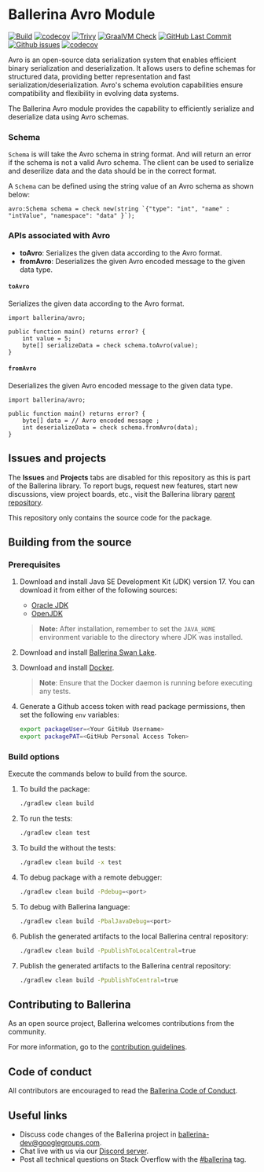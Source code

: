 # Ballerina Avro Module

[![Build](https://github.com/ballerina-platform/module-ballerina-avro/actions/workflows/build-timestamped-master.yml)](https://github.com/ballerina-platform/module-ballerina-avro/actions/workflows/build-timestamped-master.yml)
[![codecov](https://codecov.io/gh/ballerina-platform/module-ballerina-avro/branch/master/graph/badge.svg)](https://codecov.io/gh/ballerina-platform/module-ballerina-avro)
[![Trivy](https://github.com/ballerina-platform/module-ballerina-avro/actions/workflows/trivy-scan.yml/badge.svg)](https://github.com/ballerina-platform/module-ballerina-avro/actions/workflows/trivy-scan.yml)
[![GraalVM Check](https://github.com/ballerina-platform/module-ballerina-avro/actions/workflows/build-with-bal-test-graalvm.yml/badge.svg)](https://github.com/ballerina-platform/module-ballerina-avro/actions/workflows/build-with-bal-test-graalvm.yml)
[![GitHub Last Commit](https://img.shields.io/github/last-commit/ballerina-platform/module-ballerina-avro.svg)](https://github.com/ballerina-platform/module-ballerina-avro/commits/master)
[![Github issues](https://img.shields.io/github/issues/ballerina-platform/ballerina-standard-library/module/avro.svg?label=Open%20Issues)](https://github.com/ballerina-platform/ballerina-standard-library/labels/module%2Favro)
[![codecov](https://codecov.io/gh/ballerina-platform/module-ballerina-avro/branch/master/graph/badge.svg)](https://codecov.io/gh/ballerina-platform/module-ballerina-avro)

Avro is an open-source data serialization system that enables efficient binary serialization and deserialization. It allows users to define schemas for structured data, providing better representation and fast serialization/deserialization. Avro's schema evolution capabilities ensure compatibility and flexibility in evolving data systems.

The Ballerina Avro module provides the capability to efficiently serialize and deserialize data using Avro schemas.

### Schema

`Schema` is will take the Avro schema in string format. And will return an error if the schema is not a valid Avro schema. The client can be used to serialize and deserilize data and the data should be in the correct format.

A `Schema` can be defined using the string value of an Avro schema as shown below:

```ballerina
avro:Schema schema = check new(string `{"type": "int", "name" : "intValue", "namespace": "data" }`);
```

### APIs associated with Avro

- **toAvro**: Serializes the given data according to the Avro format.
- **fromAvro**: Deserializes the given Avro encoded message to the given data type.

#### `toAvro`

Serializes the given data according to the Avro format.

```ballerina
import ballerina/avro;

public function main() returns error? {
    int value = 5;
    byte[] serializeData = check schema.toAvro(value);
}
```

#### `fromAvro`

Deserializes the given Avro encoded message to the given data type.

```ballerina
import ballerina/avro;

public function main() returns error? {
    byte[] data = // Avro encoded message ;
    int deserializeData = check schema.fromAvro(data);
}
```

## Issues and projects

The **Issues** and **Projects** tabs are disabled for this repository as this is part of the Ballerina library. To report bugs, request new features, start new discussions, view project boards, etc., visit the Ballerina library [parent repository](https://github.com/ballerina-platform/ballerina-library).

This repository only contains the source code for the package.

## Building from the source

### Prerequisites

1. Download and install Java SE Development Kit (JDK) version 17. You can download it from either of the following sources:

   - [Oracle JDK](https://www.oracle.com/java/technologies/downloads/)
   - [OpenJDK](https://adoptium.net/)

    > **Note:** After installation, remember to set the `JAVA_HOME` environment variable to the directory where JDK was installed.

2. Download and install [Ballerina Swan Lake](https://ballerina.io/).

3. Download and install [Docker](https://www.docker.com/get-started).

    > **Note**: Ensure that the Docker daemon is running before executing any tests.

4. Generate a Github access token with read package permissions, then set the following `env` variables:

    ```bash
   export packageUser=<Your GitHub Username>
   export packagePAT=<GitHub Personal Access Token>
    ```

### Build options

Execute the commands below to build from the source.

1. To build the package:

   ```bash
   ./gradlew clean build
   ```

2. To run the tests:

   ```bash
   ./gradlew clean test
   ```

3. To build the without the tests:

   ```bash
   ./gradlew clean build -x test
   ```

4. To debug package with a remote debugger:

   ```bash
   ./gradlew clean build -Pdebug=<port>
   ```

5. To debug with Ballerina language:

   ```bash
   ./gradlew clean build -PbalJavaDebug=<port>
   ```

6. Publish the generated artifacts to the local Ballerina central repository:

   ```bash
   ./gradlew clean build -PpublishToLocalCentral=true
   ```

7. Publish the generated artifacts to the Ballerina central repository:

   ```bash
   ./gradlew clean build -PpublishToCentral=true
   ```

## Contributing to Ballerina

As an open source project, Ballerina welcomes contributions from the community.

For more information, go to the [contribution guidelines](https://github.com/ballerina-platform/ballerina-lang/blob/master/CONTRIBUTING.md).

## Code of conduct

All contributors are encouraged to read the [Ballerina Code of Conduct](https://ballerina.io/code-of-conduct).

## Useful links

- Discuss code changes of the Ballerina project in [ballerina-dev@googlegroups.com](mailto:ballerina-dev@googlegroups.com).
- Chat live with us via our [Discord server](https://discord.gg/ballerinalang).
- Post all technical questions on Stack Overflow with the [#ballerina](https://stackoverflow.com/questions/tagged/ballerina) tag.
